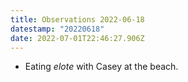 ```yaml
---
title: Observations 2022-06-18
datestamp: "20220618"
date: 2022-07-01T22:46:27.906Z
---
```

- Eating *elote* with Casey at the beach.